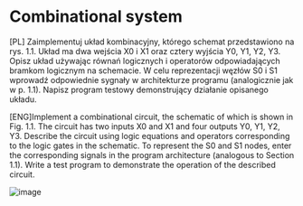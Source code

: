 # Combinational system
[PL] Zaimplementuj układ kombinacyjny, którego schemat przedstawiono na rys. 1.1. Układ ma dwa wejścia X0 i X1 oraz cztery wyjścia Y0, Y1, Y2, Y3. Opisz układ używając równań logicznych i operatorów odpowiadających bramkom logicznym na schemacie. W celu reprezentacji węzłów S0 i S1 wprowadź odpowiednie sygnały w architekturze programu (analogicznie jak w p. 1.1). Napisz program testowy demonstrujący działanie opisanego układu.

[ENG]Implement a combinational circuit, the schematic of which is shown in Fig. 1.1. The circuit has two inputs X0 and X1 and four outputs Y0, Y1, Y2, Y3. Describe the circuit using logic equations and operators corresponding to the logic gates in the schematic. To represent the S0 and S1 nodes, enter the corresponding signals in the program architecture (analogous to Section 1.1). Write a test program to demonstrate the operation of the described circuit.

![image](https://github.com/Kanty20/Combinational-system/assets/62101090/f3c278cd-3fed-403d-998f-30096274e6b7)

